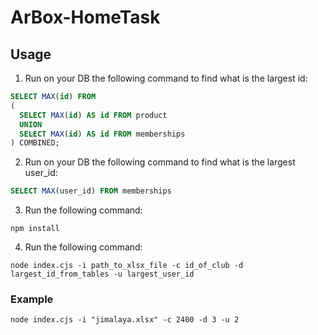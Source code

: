 # ArBox-HomeTask

## Usage
1. Run on your DB the following command to find what is the largest id:

```sql
SELECT MAX(id) FROM 
( 
  SELECT MAX(id) AS id FROM product
  UNION 
  SELECT MAX(id) AS id FROM memberships
) COMBINED;
```

2. Run on your DB the following command to find what is the largest user_id:

```sql
SELECT MAX(user_id) FROM memberships
```

3. Run the following command:
```
npm install
```

4. Run the following command:
``` 
node index.cjs -i path_to_xlsx_file -c id_of_club -d largest_id_from_tables -u largest_user_id
```
### Example
```
node index.cjs -i "jimalaya.xlsx" -c 2400 -d 3 -u 2
```
